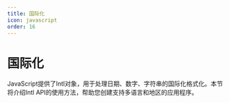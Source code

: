 ```yaml
---
title: 国际化
icon: javascript
order: 16
---
```


# 国际化

JavaScript提供了Intl对象，用于处理日期、数字、字符串的国际化格式化。本节将介绍Intl API的使用方法，帮助您创建支持多语言和地区的应用程序。

